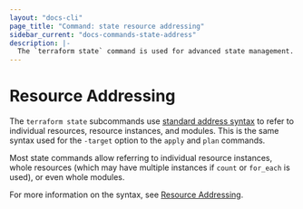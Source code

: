 ```yaml
---
layout: "docs-cli"
page_title: "Command: state resource addressing"
sidebar_current: "docs-commands-state-address"
description: |-
  The `terraform state` command is used for advanced state management.
---
```


# Resource Addressing

The `terraform state` subcommands use
[standard address syntax](/docs/internals/resource-addressing.html) to refer
to individual resources, resource instances, and modules. This is the same
syntax used for the `-target` option to the `apply` and `plan` commands.

Most state commands allow referring to individual resource instances, whole
resources (which may have multiple instances if `count` or `for_each` is used),
or even whole modules.

For more information on the syntax, see [Resource Addressing](/docs/internals/resource-addressing.html).
